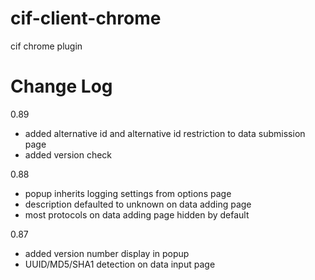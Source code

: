 cif-client-chrome
=================

cif chrome plugin

Change Log
=================
0.89
  * added alternative id and alternative id restriction to data submission page
  * added version check

0.88
  * popup inherits logging settings from options page
  * description defaulted to unknown on data adding page
  * most protocols on data adding page hidden by default

0.87 
  * added version number display in popup
  * UUID/MD5/SHA1 detection on data input page
